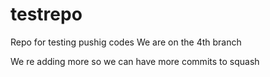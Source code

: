 # testrepo
Repo for testing pushig codes 
We are on the 4th branch 

We re adding more so we can have more commits to squash